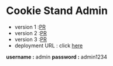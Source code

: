 # Cookie Stand Admin

- version 1 :[PR](https://github.com/renadalkhlafat/cookie-stand-admin/pull/1)
- version 2 :[PR](https://github.com/renadalkhlafat/cookie-stand-admin/pull/2)
- version 3 :[PR](https://github.com/renadalkhlafat/cookie-stand-admin/pull/3)
- deployment URL : click [here](https://cookie-stand-admin-m8ysp1c5j-renadalkhlafat.vercel.app/) 

**username :** admin
**password :** admin1234
